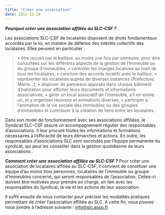 ```yaml
---
title: "Créer une association"
date: 2012-12-29
---
```


**_Pourquoi créer une association affiliée au SLC-CSF ?_**

Les associations SLC-CSF de locataires disposent de droits fondamentaux accordés par la loi, en matière de défense des intérêts collectifs des locataires. Elles peuvent en particulier :

> • être reçues par le bailleur, au moins une fois par semestre, pour être consultées sur les différents aspects de la gestion de l’immeuble ou du groupe d’immeubles, • contrôler les charges locatives au nom de tous les locataires, • conclure des accords locatifs avec le bailleur, • représenter les locataires auprès de diverses instances (Préfecture, Mairie…), • disposer de panneaux apposés dans chaque bâtiment d’habitation pour afficher leurs documents et informations associatives, • gérer un local associatif de l’immeuble, s’il en existe un, et y organiser réunions et animations diverses, • participer à l’animation de la vie sociale des immeubles ou des groupes d’immeubles et contribuer à la création de liens entre les locataires.

Dans son mode de fonctionnement avec ses associations affiliées, le Syndicat SLC-CSF assure un accompagnement régulier des responsables d’associations. Il leur procure toutes les informations et formations nécessaires à l’efficacité de leurs démarches et actions. En outre, les responsables d’associations SLC sont secondés par l’équipe permanente du syndicat, qui peut les conseiller dans la gestion quotidienne de leurs associations .

**_Comment créer une association affiliée au SLC-CSF ?_** Pour créer une association de locataires affiliée au SLC-CSF, il convient de constituer une équipe d’au moins trois personnes, locataires de l’immeuble ou groupe d’immeubles concerné, qui seront responsables de l’association. Celles-ci doivent être motivées pour prendre en charge, en lien avec les responsables du Syndicat, la vie et les actions de leur association.

Il suffit ensuite de nous contacter pour préciser les modalités pratiques permettant de créer l’association affiliée au SLC. A cette fin, vous pouvez nous joindre à l’adresse suivante : [info@slc.asso.fr](mailto:info@slc.asso.fr)
